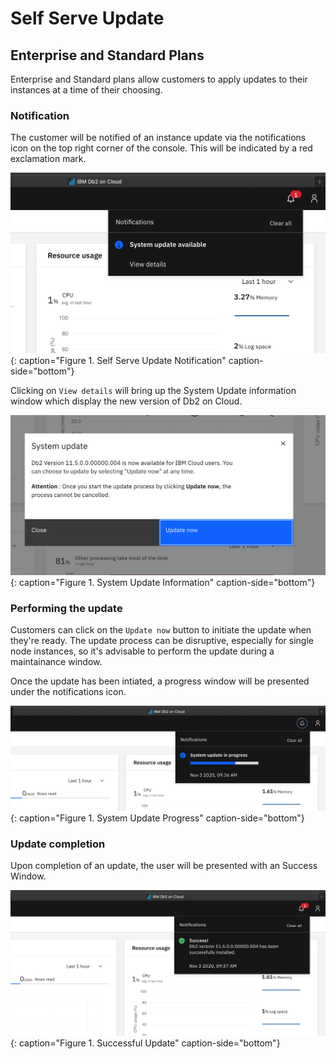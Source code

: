 # Self Serve Update

## Enterprise and Standard Plans
Enterprise and Standard plans allow customers to apply updates to their instances at a time of their choosing. 

### Notification
The customer will be notified of an instance update via the notifications icon on the top right corner of the console.  This will be indicated by a red exclamation mark.

![Update Notificiation](images/ss_notification.png "Self Serve Update Notification"){: caption="Figure 1. Self Serve Update Notification" caption-side="bottom"}

Clicking on `View details` will bring up the System Update information window which display the new version of Db2 on Cloud.  

![System Update](images/ss_system_update.png "System Update Information"){: caption="Figure 1. System Update Information" caption-side="bottom"}

### Performing the update
Customers can click on the `Update now` button to initiate the update when they're ready.  The update process can be disruptive, especially for single node instances, so it's advisable to perform the update during a maintainance window.

Once the update has been intiated, a progress window will be presented under the notifications icon.

![Update Progress](images/ss_progress.png "System Update Progress"){: caption="Figure 1. System Update Progress" caption-side="bottom"}


### Update completion
Upon completion of an update, the user will be presented with an Success Window.

![Successful](images/ss_success.png "Successful update"){: caption="Figure 1. Successful Update" caption-side="bottom"}



